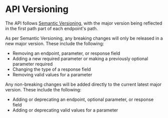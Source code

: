 # API Versioning

The API follows [Semantic Versioning](https://semver.org/), with the major version being reflected in the first path part of each endpoint's path.

As per Semantic Versioning, any breaking changes will only be released in a new major version. These include the following:

- Removing an endpoint, parameter, or response field
- Adding a new required parameter or making a previously optional parameter required
- Changing the type of a response field
- Removing valid values for a parameter

Any non-breaking changes will be added directly to the current latest major version. These include the following:

- Adding or deprecating an endpoint, optional parameter, or response field
- Adding or deprecating valid values for a parameter
